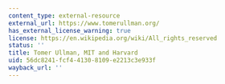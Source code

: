 ```yaml
---
content_type: external-resource
external_url: https://www.tomerullman.org/
has_external_license_warning: true
license: https://en.wikipedia.org/wiki/All_rights_reserved
status: ''
title: Tomer Ullman, MIT and Harvard
uid: 56dc8241-fcf4-4130-8109-e2213c3e933f
wayback_url: ''
---
```

